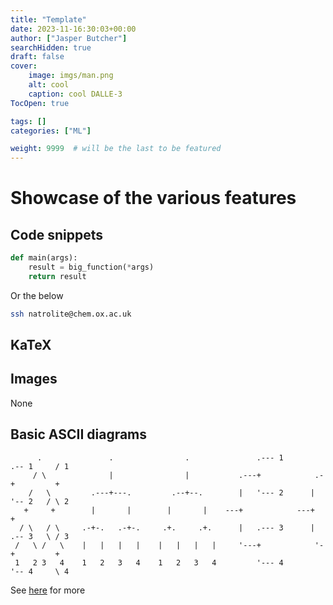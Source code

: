 ```yaml
---
title: "Template"
date: 2023-11-16:30:03+00:00
author: ["Jasper Butcher"]
searchHidden: true
draft: false
cover:
    image: imgs/man.png
    alt: cool
    caption: cool DALLE-3
TocOpen: true

tags: []
categories: ["ML"]

weight: 9999  # will be the last to be featured
---
```


# Showcase of the various features

## Code snippets


```python
def main(args):
    result = big_function(*args)
    return result
```
Or the below
```bash
ssh natrolite@chem.ox.ac.uk
```

## KaTeX


## Images

None

## Basic ASCII diagrams
```goat
      .               .                .               .--- 1          .-- 1     / 1
     / \              |                |           .---+            .-+         +
    /   \         .---+---.         .--+--.        |   '--- 2      |   '-- 2   / \ 2
   +     +        |       |        |       |    ---+            ---+          +
  / \   / \     .-+-.   .-+-.     .+.     .+.      |   .--- 3      |   .-- 3   \ / 3
 /   \ /   \    |   |   |   |    |   |   |   |     '---+            '-+         +
 1   2 3   4    1   2   3   4    1   2   3   4         '--- 4          '-- 4     \ 4

```

See [here](https://gohugo.io/content-management/diagrams/#graphics) for more
